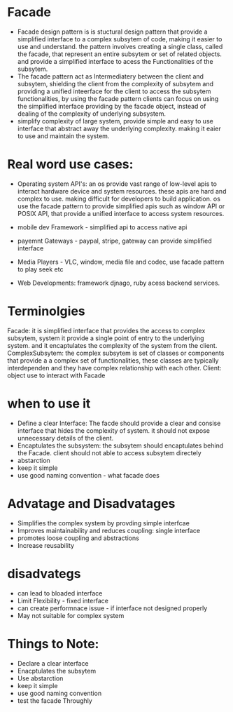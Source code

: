 # Facade
- Facade design pattern is is stuctural design pattern that provide a simplified interface
  to a complex subsytem of code, making it easier to use and understand. the pattern involves
  creating a single class, called the facade, that represent an entire subsytem or set of related
  objects. and provide a simplified interface to acess the Functionalities of the subsytem.
- The facade pattern act as Intermediatery between the client and subsytem, shielding the
  client from the complexity of subsytem and providing a unified inteerface for the client to
  access the subsytem functionalities, by using the facade pattern clients can focus on
  using the simplified interface providing by the facade object, instead of dealing of 
  the complexity of underlying subsystem.
- simplify complexity of large system, provide simple and easy to use interface that abstract
  away the underlying complexity. making it eaier to use and maintain the system.

# Real word use cases:
- Operating system API's: an os provide vast range of low-level apis to interact hardware device
  and system resources. these apis are hard and complex to use. making difficult for developers
  to build application. os use the facade pattern to provide simplified apis such as window API
  or POSIX API, that provide a unified interface to access system resources.

- mobile dev Framework - simplified api to access native api
- payemnt Gateways - paypal, stripe, gateway can provide simplified interface
- Media Players - VLC, window, media file and codec, use facade pattern to play seek etc
- Web Developments: framework djnago, ruby acess backend services.

# Terminolgies
Facade: it is simplified interface that provides the access to complex subsytem, system
        it provide a single point of entry to the underlying system. and it encaptulates
        the complexity of the system from the client.
ComplexSubsytem: the complex subsytem is set of classes or components that provide a
        a complex set of functionalities, these classes are typically interdependen
        and they have complex relationship with each other.
Client: object use to interact with Facade

# when to use it
- Define a clear Interface: The facde should provide a clear and consise interface that hides
         the complexity of system. it should not expose unnecessary details of the client.
- Encaptulates the subsystem: the subsytem should encaptulates behind the Facade. client
          should not able to access subsytem directely
- abstarction 
- keep it simple
- use good naming convention - what facade does

# Advatage and Disadvatages
- Simplifies the complex system by provding simple interfcae
- Improves maintainability and reduces coupling: single interface
- promotes loose coupling and abstractions
- Increase reusability

# disadvategs
- can lead to bloaded interface
- Limit Flexibility - fixed interface
- can create performnace issue - if interface not designed properly
- May not suitable for complex system

# Things to Note:
- Declare a clear interface
- Enacptulates the subsytem
- Use abstarction
- keep it simple
- use good naming convention
- test the facade Throughly



